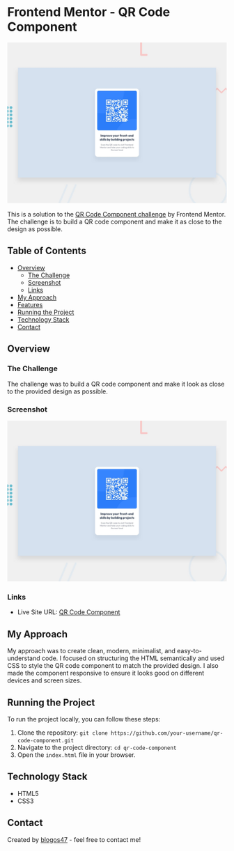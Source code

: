 # Frontend Mentor - QR Code Component

![Design preview for the QR code component coding challenge](./design/desktop-preview.jpg)

This is a solution to the [QR Code Component challenge](https://www.frontendmentor.io/challenges/qr-code-component-5d31b6681cd445b78c97c214) by Frontend Mentor. The challenge is to build a QR code component and make it as close to the design as possible.

## Table of Contents

- [Overview](#overview)
  - [The Challenge](#the-challenge)
  - [Screenshot](#screenshot)
  - [Links](#links)
- [My Approach](#my-approach)
- [Features](#features)
- [Running the Project](#running-the-project)
- [Technology Stack](#technology-stack)
- [Contact](#contact)

## Overview

### The Challenge

The challenge was to build a QR code component and make it look as close to the provided design as possible.

### Screenshot

![Screenshot](./design/desktop-preview.jpg)

### Links

- Live Site URL: [QR Code Component](https://main--lucent-liger-28ed66.netlify.app/qr-code-component-main/)

## My Approach

My approach was to create clean, modern, minimalist, and easy-to-understand code. I focused on structuring the HTML semantically and used CSS to style the QR code component to match the provided design. I also made the component responsive to ensure it looks good on different devices and screen sizes.



## Running the Project

To run the project locally, you can follow these steps:

1. Clone the repository: `git clone https://github.com/your-username/qr-code-component.git`
2. Navigate to the project directory: `cd qr-code-component`
3. Open the `index.html` file in your browser.

## Technology Stack

- HTML5
- CSS3
## Contact

Created by [blogos47](https://twitter.com/blogos47) - feel free to contact me!
